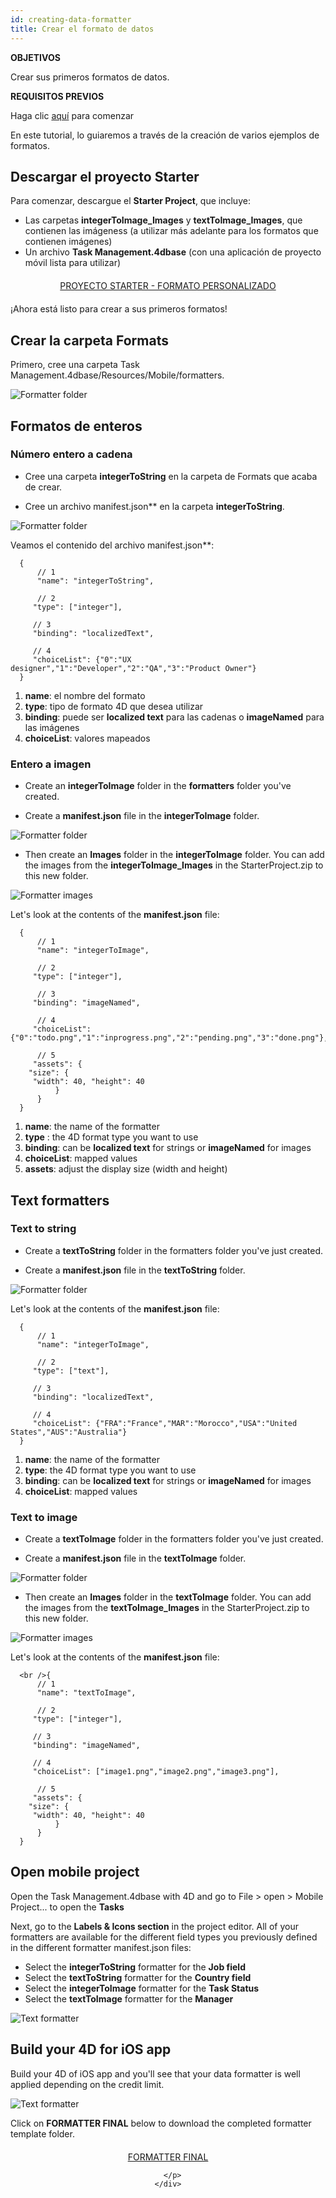 ```yaml
---
id: creating-data-formatter
title: Crear el formato de datos
---
```

<div class = "objectives"> 

**OBJETIVOS**

Crear sus primeros formatos de datos.</div> <div class = "prerequisites"> 

**REQUISITOS PREVIOS**

Haga clic [aquí](prerequisites.html) para comenzar</div> 

En este tutorial, lo guiaremos a través de la creación de varios ejemplos de formatos.

## Descargar el proyecto Starter

Para comenzar, descargue el **Starter Project**, que incluye:

* Las carpetas **integerToImage_Images** y **textToImage_Images**, que contienen las imágeness (a utilizar más adelante para los formatos que contienen imágenes)
* Un archivo **Task Management.4dbase** (con una aplicación de proyecto móvil lista para utilizar)

<div style="text-align: center; margin-top: 20px; margin-bottom: 20px">
  <p>
    

<a class="button"
href="../assets/en/custom-formatter/CustomFormatterStarterProject.zip">PROYECTO STARTER - FORMATO PERSONALIZADO</a>

  </p>
</div>

¡Ahora está listo para crear a sus primeros formatos!

## Crear la carpeta Formats

Primero, cree una carpeta Task Management.4dbase/Resources/Mobile/formatters</em>.

![Formatter folder](assets/en/custom-formatter/formatter-folder.png)

## Formatos de enteros

### Número entero a cadena

* Cree una carpeta **integerToString** en la carpeta de Formats que acaba de crear.
* Cree un archivo </strong>manifest.json** en la carpeta **integerToString**.</li> </ul> 
    
    ![Formatter folder](assets/en/custom-formatter/formatter-folder-integertostring.png)
    
    Veamos el contenido del archivo </strong>manifest.json**:</p> 
    
        {
            // 1
            "name": "integerToString",
        
            // 2
           "type": ["integer"],
        
           // 3
           "binding": "localizedText",
        
           // 4
           "choiceList": {"0":"UX designer","1":"Developer","2":"QA","3":"Product Owner"}
        }
        
    
    1. **name**: el nombre del formato
    2. **type**: tipo de formato 4D que desea utilizar
    3. **binding**: puede ser **localized text** para las cadenas o **imageNamed** para las imágenes
    4. **choiceList**: valores mapeados
    
    ### Entero a imagen
    
    * Create an **integerToImage** folder in the **formatters** folder you've created.
    
    * Create a **manifest.json** file in the **integerToImage** folder.
    
    ![Formatter folder](assets/en/custom-formatter/formatter-folder-integertoimage.png)
    
    * Then create an **Images** folder in the **integerToImage** folder. You can add the images from the **integerToImage_Images** in the StarterProject.zip to this new folder.
    
    ![Formatter images](assets/en/custom-formatter/formatter-images-integertoimage.png)
    
    Let's look at the contents of the **manifest.json** file:
    
        {
            // 1
            "name": "integerToImage",
        
            // 2
           "type": ["integer"],
        
            // 3
           "binding": "imageNamed",
        
            // 4 
           "choiceList": {"0":"todo.png","1":"inprogress.png","2":"pending.png","3":"done.png"},
        
            // 5
           "assets": {
          "size": {
           "width": 40, "height": 40
                }
            }
        }
        
    
    1. **name**: the name of the formatter
    2. **type** : the 4D format type you want to use 
    3. **binding**: can be **localized text** for strings or **imageNamed** for images
    4. **choiceList**: mapped values
    5. **assets**: adjust the display size (width and height)
    
    ## Text formatters
    
    ### Text to string
    
    * Create a **textToString** folder in the formatters folder you've just created.
    
    * Create a **manifest.json** file in the **textToString** folder.
    
    ![Formatter folder](assets/en/custom-formatter/formatter-folder-texttostring.png)
    
    Let's look at the contents of the **manifest.json** file:
    
        {
            // 1
            "name": "integerToImage",
        
            // 2
           "type": ["text"],
        
           // 3
           "binding": "localizedText",
        
           // 4
           "choiceList": {"FRA":"France","MAR":"Morocco","USA":"United States","AUS":"Australia"}
        }
        
    
    1. **name**: the name of the formatter
    2. **type**: the 4D format type you want to use
    3. **binding**: can be **localized text** for strings or **imageNamed** for images
    4. **choiceList**: mapped values
    
    ### Text to image
    
    * Create a **textToImage** folder in the formatters folder you've just created.
    
    * Create a **manifest.json** file in the **textToImage** folder.
    
    ![Formatter folder](assets/en/custom-formatter/formatter-folder-textToImage.png)
    
    * Then create an **Images** folder in the **textToImage** folder. You can add the images from the **textToImage_Images** in the StarterProject.zip to this new folder.
    
    ![Formatter images](assets/en/custom-formatter/formatter-images-textToImage.png)
    
    Let's look at the contents of the **manifest.json** file:
    
        <br />{
            // 1
            "name": "textToImage",
        
            // 2
           "type": ["integer"],
        
           // 3
           "binding": "imageNamed",
        
           // 4
           "choiceList": ["image1.png","image2.png","image3.png"],
        
            // 5
           "assets": {
          "size": {
           "width": 40, "height": 40
                }
            }
        }
        
        
    
    ## Open mobile project
    
    Open the Task Management.4dbase with 4D and go to File > open > Mobile Project... to open the **Tasks**
    
    Next, go to the **Labels & Icons section** in the project editor. All of your formatters are available for the different field types you previously defined in the different formatter manifest.json files:
    
    * Select the **integerToString** formatter for the **Job field**
    * Select the **textToString** formatter for the **Country field**
    * Select the **integerToImage** formatter for the **Task Status**
    * Select the **textToImage** formatter for the **Manager**
    
    ![Text formatter](assets/en/custom-formatter/formatters-icons-&-labels.png)
    
    ## Build your 4D for iOS app
    
    Build your 4D of iOS app and you'll see that your data formatter is well applied depending on the credit limit.
    
    ![Text formatter](assets/en/custom-formatter/formatters-final-result.png)
    
    Click on **FORMATTER FINAL** below to download the completed formatter template folder.
    
    <div style="text-align: center; margin-top: 20px">
      <p>
        

<a class="button"
href="../assets/en/custom-formatter/CustomFormattersFinalProject.zip">FORMATTER FINAL</a>

      </p>
    </div>
